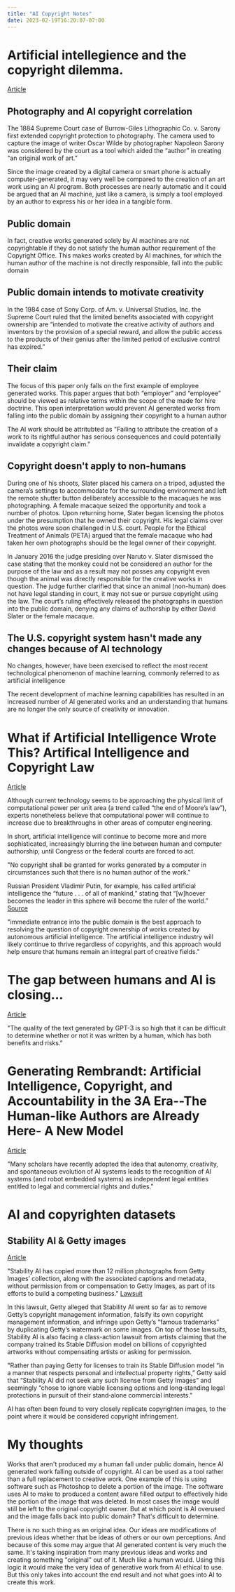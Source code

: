 ```yaml
---
title: "AI Copyright Notes"
date: 2023-02-19T16:20:07-07:00
---
```

# Artificial intellegience and the copyright dilemma.
[Article](https://www.ipmall.info/sites/default/files/hosted_resources/IDEA/hristov_formatted.pdf)

## Photography and AI copyright correlation 
The 1884 Supreme Court case of Burrow-Giles Lithographic Co. v. Sarony first extended copyright protection to photography. The camera used to capture the image of writer Oscar Wilde by photographer Napoleon Sarony was considered by the court as a tool which aided the “author” in creating “an original work of art.”

Since the image created by a digital camera or smart phone is actually computer-generated, it may very well be compared to the creation of an art work using an AI program. Both processes are nearly automatic and it could be argued that an AI machine, just like a camera, is simply a tool employed by an author to express his or her idea in a tangible form.

## Public domain
In fact, creative works generated solely by AI machines are not copyrightable if
they do not satisfy the human author requirement of the Copyright Office.
This makes works created by AI machines, for which the human author of the machine is not directly responsible, fall into the public domain

## Public domain intends to motivate creativity
In the 1984 case of Sony Corp. of Am. v. Universal Studios, Inc. the Supreme Court ruled that the limited benefits associated with copyright ownership are “intended to motivate the creative activity of authors and inventors by the provision of a special reward, and allow the public access to the products of their genius after the limited period of exclusive control has expired.”

## Their claim
The focus of this paper only falls on the first example of employee generated works. This paper argues that both “employer” and “employee” should be viewed as relative terms within the scope of the made for hire doctrine. This open interpretation would prevent AI generated works from falling into the public domain by assigning their copyright to a human author

The AI work should be attritubted as "Failing to attribute the creation of a work to its rightful author has serious consequences and could potentially invalidate a copyright claim."

## Copyright doesn't apply to non-humans
During one of his shoots, Slater placed his camera on a tripod, adjusted the camera’s settings to accommodate for the surrounding environment and left the remote shutter button deliberately accessible to the macaques he was photographing.
A female macaque seized the opportunity and took a number of photos.
Upon returning home, Slater began licensing the photos under the presumption that he owned their copyright.
His legal claims over the photos were soon challenged in U.S. court. People for the Ethical Treatment of Animals (PETA) argued that the female macaque who had taken her own photographs should be the legal owner of their copyright.

In January 2016 the judge presiding over Naruto v. Slater dismissed the case stating that the monkey could not be considered an author for the purpose of the law and as a result may not posses any copyright even though the animal was directly responsible for the creative works in question. The judge further clarified that since an animal (non-human) does not
have legal standing in court, it may not sue or pursue copyright using the law. The court’s ruling effectively
released the photographs in question into the public domain, denying any claims of authorship by either David Slater or the female macaque.

## The U.S. copyright system hasn't made any changes because of AI technology
No changes, however, have been exercised to reflect the most recent technological phenomenon of machine learning, commonly referred to as artificial intelligence

The recent development of machine learning capabilities has resulted in an increased number of AI generated works and an understanding that humans are no longer the only source of creativity or innovation.

# What if Artificial Intelligence Wrote This? Artifical Intelligence and Copyright Law
[Article](https://scholarship.law.ufl.edu/cgi/viewcontent.cgi?article=1439&context=flr) 

Although current technology seems to be approaching the physical limit of computational power per unit area (a trend called “the end of Moore’s law”), experts nonetheless believe that computational power will continue to increase due to breakthroughs in other areas of computer engineering.

In short, artificial intelligence will continue to become more and more sophisticated, increasingly blurring the line between human and computer authorship, until Congress or the federal courts are forced to act.

"No copyright shall be granted for works generated by a computer in circumstances such that there is no human author of the work."

Russian President Vladimir Putin, for example, has called artificial intelligence the “future . . . of all of mankind,” stating that “[w]hoever becomes the leader in this sphere will become the ruler of the world.” [Source](https://www.cnn.com/2017/09/01/world/putin-artificial-intelligence-will-rule-world/index.html)

"immediate entrance into the public domain is the best approach to resolving the question of copyright ownership of works
created by autonomous artificial intelligence. The artificial intelligence industry will likely continue to thrive regardless of copyrights, and this approach would help ensure that humans remain an integral part of creative fields."

# The gap between humans and AI is closing... 
[Article](https://analyticsindiamag.com/open-ai-gpt-3-language-model/)

"The quality of the text generated by GPT-3 is so high that it can be difficult to determine whether or not it was written by a human, which has both benefits and risks."

# Generating Rembrandt: Artificial Intelligence, Copyright, and Accountability in the 3A Era--The Human-like Authors are Already Here- A New Model
[Article](https://ir.lawnet.fordham.edu/cgi/viewcontent.cgi?article=1955&context=faculty_scholarship)

"Many scholars have recently adopted the idea that autonomy, creativity, and spontaneous evolution of AI systems leads to the recognition of AI systems (and robot embedded systems) as independent legal entities entitled to legal and commercial rights and duties."

# AI and copyrighten datasets

## Stability AI & Getty images
[Article](https://arstechnica.com/tech-policy/2023/02/getty-sues-stability-ai-for-copying-12m-photos-and-imitating-famous-watermark/)

"Stability AI has copied more than 12 million photographs from Getty Images’ collection, along with the associated captions and metadata, without permission from or compensation to Getty Images, as part of its efforts to build a competing business." [Lawsuit](https://fingfx.thomsonreuters.com/gfx/legaldocs/byvrlkmwnve/GETTY%20IMAGES%20AI%20LAWSUIT%20complaint.pdf)

In this lawsuit, Getty alleged that Stability AI went so far as to remove Getty’s copyright management information, falsify its own copyright management information, and infringe upon Getty’s “famous trademarks” by duplicating Getty’s watermark on some images. On top of those lawsuits, Stability AI is also facing a class-action lawsuit from artists claiming that the company trained its Stable Diffusion model on billions of copyrighted artworks without compensating artists or asking for permission.

"Rather than paying Getty for licenses to train its Stable Diffusion model “in a manner that respects personal and intellectual property rights,” Getty said that “Stability AI did not seek any such license from Getty Images” and seemingly “chose to ignore viable licensing options and long‑standing legal protections in pursuit of their stand‑alone commercial interests."

AI has often been found to very closely replicate copyrighten images, to the point where it would be considered copyright infringement.

# My thoughts

Works that aren't produced my a human fall under public domain, hence AI generated work falling outside of copyright.
AI can be used as a tool rather than a full replacement to creative work. One example of this is using software such as Photoshop to delete a portion of the image. The software uses AI to make to produced a content aware filled output to effectively hide the portion of the image that was deleted. In most cases the image would still be left to the original copyright owner. But at which point is AI overused and the image falls back into public domain? That's difficult to determine.

There is no such thing as an original idea. Our ideas are modifications of previous ideas whether that be ideas of others or our own perceptions. And because of this some may argue that AI generated content is very much the same. It's taking inspiration from many previous ideas and works and creating something "original" out of it. Much like a human would. Using this logic it would make the very idea of generative work from AI ethical to use. But this only takes into account the end result and not what goes into AI to create this work. 
